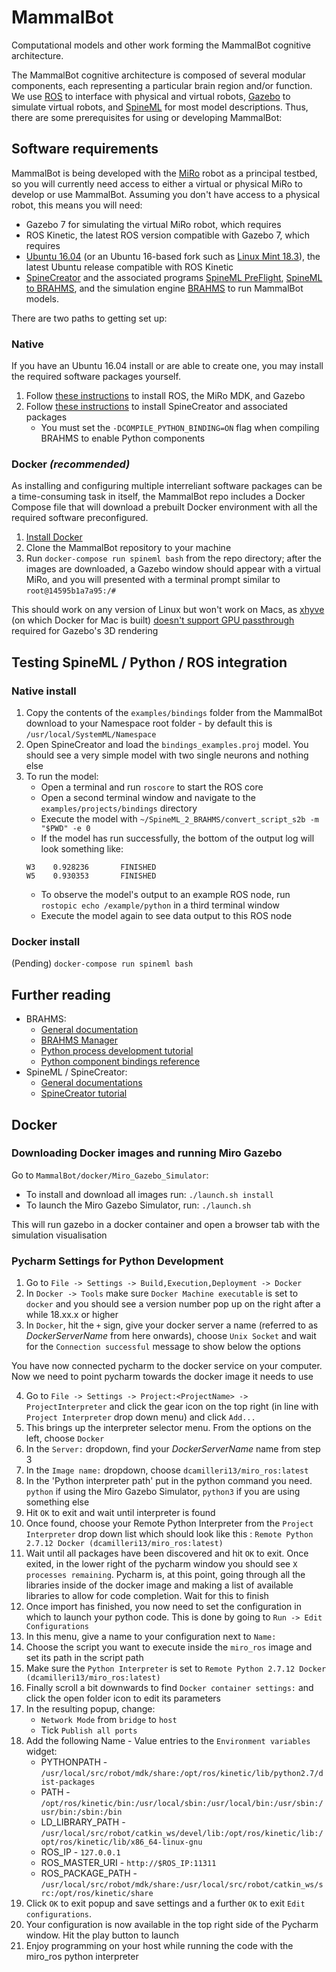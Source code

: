 # MammalBot
Computational models and other work forming the MammalBot cognitive architecture.

The MammalBot cognitive architecture is composed of several modular components, each representing a particular brain region and/or function. We use [ROS](https://www.ros.org) to interface with physical and virtual robots, [Gazebo](http://gazebosim.org) to simulate virtual robots, and [SpineML](http://spineml.github.io) for most model descriptions. Thus, there are some prerequisites for using or developing MammalBot:

## Software requirements
MammalBot is being developed with the [MiRo](https://www.miro-e.com) robot as a principal testbed, so you will currently need access to either a virtual or physical MiRo to develop or use MammalBot. Assuming you don't have access to a physical robot, this means you will need:
* Gazebo 7 for simulating the virtual MiRo robot, which requires
* ROS Kinetic, the latest ROS version compatible with Gazebo 7, which requires
* [Ubuntu 16.04](http://releases.ubuntu.com/16.04/) (or an Ubuntu 16-based fork such as [Linux Mint 18.3](https://linuxmint.com/release.php?id=31)), the latest Ubuntu release compatible with ROS Kinetic
* [SpineCreator](https://github.com/SpineML/SpineCreator) and the associated programs [SpineML PreFlight](https://github.com/SpineML/SpineML_PreFlight), [SpineML to BRAHMS](https://github.com/SpineML/SpineML_2_BRAHMS), and the simulation engine [BRAHMS](https://github.com/BRAHMS-SystemML/brahms) to run MammalBot models.

There are two paths to getting set up:

### Native
If you have an Ubuntu 16.04 install or are able to create one, you may install the required software packages yourself.
1. Follow [these instructions](http://labs.consequentialrobotics.com/miro-e/docs/index.php?page=Developer_Profiles_Simulator) to install ROS, the MiRo MDK, and Gazebo
2. Follow [these instructions](https://spineml.github.io/spinecreator/sourcelin/) to install SpineCreator and associated packages
	* You must set the `-DCOMPILE_PYTHON_BINDING=ON` flag when compiling BRAHMS to enable Python components

### Docker *(recommended)*
As installing and configuring multiple interreliant software packages can be a time-consuming task in itself, the MammalBot repo includes a Docker Compose file that will download a prebuilt Docker environment with all the required software preconfigured.
1. [Install Docker](https://docs.docker.com/install/linux/docker-ce/ubuntu/)
2. Clone the MammalBot repository to your machine
3. Run `docker-compose run spineml bash` from the repo directory; after the images are downloaded, a Gazebo window should appear with a virtual MiRo, and you will presented with a terminal prompt similar to `root@14595b1a7a95:/#`

This should work on any version of Linux but won't work on Macs, as [xhyve](https://github.com/machyve/xhyve) (on which Docker for Mac is built) [doesn't support GPU passthrough](https://github.com/machyve/xhyve/issues/108) required for Gazebo's 3D rendering

## Testing SpineML / Python / ROS integration
### Native install
1. Copy the contents of the `examples/bindings` folder from the MammalBot download to your Namespace root folder - by default this is `/usr/local/SystemML/Namespace`
2. Open SpineCreator and load the `bindings_examples.proj` model. You should see a very simple model with two single neurons and nothing else
3. To run the model:
	* Open a terminal and run `roscore` to start the ROS core 
	* Open a second terminal window and navigate to the `examples/projects/bindings` directory
	* Execute the model with `~/SpineML_2_BRAHMS/convert_script_s2b -m "$PWD" -e 0`
	* If the model has run successfully, the bottom of the output log will look something like:
    ```
    W3    0.928236       FINISHED
    W5    0.930353       FINISHED
    ```
    * To observe the model's output to an example ROS node, run `rostopic echo /example/python` in a third terminal window
    * Execute the model again to see data output to this ROS node
    
### Docker install
(Pending)
`docker-compose run spineml bash`

## Further reading
* BRAHMS:
	* [General documentation](http://brahms.sourceforge.net/docs/)
	* [BRAHMS Manager](http://brahms.sourceforge.net/docs/BRAHMS%20Manager.html)
	* [Python process development tutorial](http://brahms.sourceforge.net/docs/Quick%20Start%20(1262).html)
	* [Python component bindings reference](http://brahms.sourceforge.net/docs/Python%20(1262).html)
* SpineML / SpineCreator:
	* [General documentations](http://spineml.github.io)
	* [SpineCreator tutorial](http://spineml.github.io/spinecreator/tutorial/)

## Docker
### Downloading Docker images and running Miro Gazebo
Go to `MammalBot/docker/Miro_Gazebo_Simulator`:

- To install and download all images run: `./launch.sh install`
- To launch the Miro Gazebo Simulator, run: `./launch.sh`

This will run gazebo in a docker container and open a browser tab with the simulation visualisation

### Pycharm Settings for Python Development
1. Go to `File -> Settings -> Build,Execution,Deployment -> Docker`
2. In `Docker -> Tools` make sure `Docker Machine executable` is set to `docker` and you should see a version number pop up on the right after a while 18.xx.x or higher
3. In `Docker`, hit the `+` sign, give your docker server a name (referred to as _DockerServerName_ from here onwards), choose `Unix Socket` and wait for the `Connection successful` message to show below the options

You have now connected pycharm to the docker service on your computer. Now we need to point pycharm towards the docker image it needs to use

4. Go to `File -> Settings -> Project:<ProjectName> -> ProjectInterpreter` and click the gear icon on the top right (in line with `Project Interpreter` drop down menu) and click `Add...`
5. This brings up the interpreter selector menu. From the options on the left, choose `Docker`
6. In the `Server:` dropdown, find your _DockerServerName_ name from step 3
7. In the `Image name:` dropdown, choose `dcamilleri13/miro_ros:latest`
8. In the 'Python interpreter path' put in the python command you need. `python` if using the Miro Gazebo Simulator, `python3` if you are using something else
9. Hit `OK` to exit and wait until interpreter is found
10. Once found, choose your Remote Python Interpreter from the `Project Interpreter` drop down list which should look like this : `Remote Python 2.7.12 Docker (dcamilleri13/miro_ros:latest)`
11. Wait until all packages have been discovered and hit `OK` to exit. Once exited, in the lower right of the pycharm window you should see `X processes remaining`. Pycharm is, at this point, going through all the libraries inside of the docker image and making a list of available libraries to allow for code completion. Wait for this to finish
12. Once import has finished, you now need to set the configuration in which to launch your python code. This is done by going to `Run -> Edit Configurations`
13. In this menu, give a name to your configuration next to `Name:`
14. Choose the script you want to execute inside the `miro_ros` image and set its path in the script path
15. Make sure the `Python Interpreter` is set to `Remote Python 2.7.12 Docker (dcamilleri13/miro_ros:latest)`
16. Finally scroll  a bit downwards to find `Docker container settings:` and click the open folder icon to edit its parameters
17. In the resulting popup, change:
    - `Network Mode` from `bridge` to `host`
    - Tick `Publish all ports`
18. Add the following Name - Value entries to the `Environment variables` widget:
    - PYTHONPATH - `/usr/local/src/robot/mdk/share:/opt/ros/kinetic/lib/python2.7/dist-packages`
    - PATH - `/opt/ros/kinetic/bin:/usr/local/sbin:/usr/local/bin:/usr/sbin:/usr/bin:/sbin:/bin`
    - LD_LIBRARY_PATH - `/usr/local/src/robot/catkin_ws/devel/lib:/opt/ros/kinetic/lib:/opt/ros/kinetic/lib/x86_64-linux-gnu`
    - ROS_IP - `127.0.0.1`
    - ROS_MASTER_URI - `http://$ROS_IP:11311`
    - ROS_PACKAGE_PATH - `/usr/local/src/robot/mdk/share:/usr/local/src/robot/catkin_ws/src:/opt/ros/kinetic/share`
19. Click `OK` to exit popup and save settings and a further `OK` to exit `Edit configurations`.
20. Your configuration is now available in the top right side of the Pycharm window. Hit the play button to launch
21. Enjoy programming on your host while running the code with the miro_ros python interpreter
